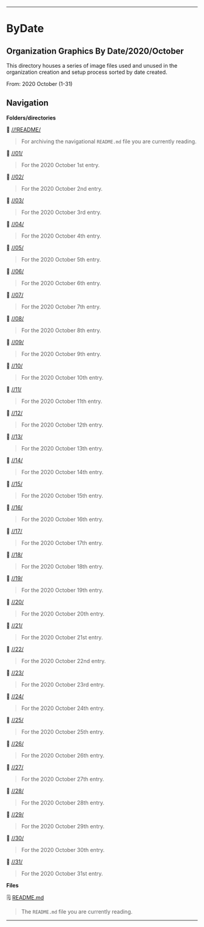 
***

# ByDate

## Organization Graphics By Date/2020/October

This directory houses a series of image files used and unused in the organization creation and setup process sorted by date created.

From: 2020 October (1-31)

## Navigation

**Folders/directories**

📁 [//!README/](/OrganizationGraphics/!README/)

> For archiving the navigational `README.md` file you are currently reading.

📁 [//01/](/OrganizationGraphics/ByDate/2020/October/01/)

> For the 2020 October 1st entry.

📁 [//02/](/OrganizationGraphics/ByDate/2020/October/02/)

> For the 2020 October 2nd entry.

📁 [//03/](/OrganizationGraphics/ByDate/2020/October/03/)

> For the 2020 October 3rd entry.

📁 [//04/](/OrganizationGraphics/ByDate/2020/October/04/)

> For the 2020 October 4th entry.

📁 [//05/](/OrganizationGraphics/ByDate/2020/October/05/)

> For the 2020 October 5th entry.

📁 [//06/](/OrganizationGraphics/ByDate/2020/October/06/)

> For the 2020 October 6th entry.

📁 [//07/](/OrganizationGraphics/ByDate/2020/October/07/)

> For the 2020 October 7th entry.

📁 [//08/](/OrganizationGraphics/ByDate/2020/October/08/)

> For the 2020 October 8th entry.

📁 [//09/](/OrganizationGraphics/ByDate/2020/October/09/)

> For the 2020 October 9th entry.

📁 [//10/](/OrganizationGraphics/ByDate/2020/October/10/)

> For the 2020 October 10th entry.

📁 [//11/](/OrganizationGraphics/ByDate/2020/October/11/)

> For the 2020 October 11th entry.

📁 [//12/](/OrganizationGraphics/ByDate/2020/October/12/)

> For the 2020 October 12th entry.

📁 [//13/](/OrganizationGraphics/ByDate/2020/October/13/)

> For the 2020 October 13th entry.

📁 [//14/](/OrganizationGraphics/ByDate/2020/October/14/)

> For the 2020 October 14th entry.

📁 [//15/](/OrganizationGraphics/ByDate/2020/October/15/)

> For the 2020 October 15th entry.

📁 [//16/](/OrganizationGraphics/ByDate/2020/October/16/)

> For the 2020 October 16th entry.

📁 [//17/](/OrganizationGraphics/ByDate/2020/October/17/)

> For the 2020 October 17th entry.

📁 [//18/](/OrganizationGraphics/ByDate/2020/October/18/)

> For the 2020 October 18th entry.

📁 [//19/](/OrganizationGraphics/ByDate/2020/October/19/)

> For the 2020 October 19th entry.

📁 [//20/](/OrganizationGraphics/ByDate/2020/October/20/)

> For the 2020 October 20th entry.

📁 [//21/](/OrganizationGraphics/ByDate/2020/October/21/)

> For the 2020 October 21st entry.

📁 [//22/](/OrganizationGraphics/ByDate/2020/October/22/)

> For the 2020 October 22nd entry.

📁 [//23/](/OrganizationGraphics/ByDate/2020/October/23/)

> For the 2020 October 23rd entry.

📁 [//24/](/OrganizationGraphics/ByDate/2020/October/24/)

> For the 2020 October 24th entry.

📁 [//25/](/OrganizationGraphics/ByDate/2020/October/25/)

> For the 2020 October 25th entry.

📁 [//26/](/OrganizationGraphics/ByDate/2020/October/26/)

> For the 2020 October 26th entry.

📁 [//27/](/OrganizationGraphics/ByDate/2020/October/27/)

> For the 2020 October 27th entry.

📁 [//28/](/OrganizationGraphics/ByDate/2020/October/28/)

> For the 2020 October 28th entry.

📁 [//29/](/OrganizationGraphics/ByDate/2020/October/29/)

> For the 2020 October 29th entry.

📁 [//30/](/OrganizationGraphics/ByDate/2020/October/30/)

> For the 2020 October 30th entry.

📁 [//31/](/OrganizationGraphics/ByDate/2020/October/31/)

> For the 2020 October 31st entry.

**Files**

🗒️ [README.md](/OrganizationGraphics/ByDate/2020/October/README.md)

> The `README.md` file you are currently reading.

***

